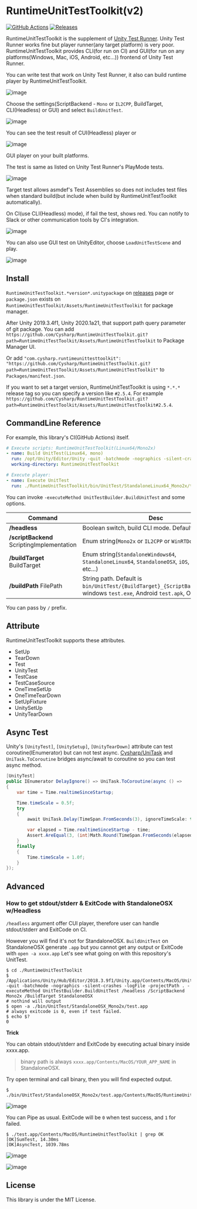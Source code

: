 RuntimeUnitTestToolkit(v2)
===
[![GitHub Actions](https://github.com/Cysharp/RuntimeUnitTestToolkit/workflows/Unity-Build/badge.svg)](https://github.com/Cysharp/RuntimeUnitTestToolkit/actions) [![Releases](https://img.shields.io/github/release/Cysharp/RuntimeUnitTestToolkit.svg)](https://github.com/Cysharp/RuntimeUnitTestToolkit/releases)

RuntimeUnitTestToolkit is the supplement of [Unity Test Runner](https://docs.unity3d.com/Manual/testing-editortestsrunner.html). Unity Test Runner works fine but player runner(any target platform) is very poor. RuntimeUnitTestToolkit provides CLI(for run on CI) and GUI(for run on any platforms(Windows, Mac, iOS, Android, etc...)) frontend of Unity Test Runner.

You can write test that work on Unity Test Runner, it also can build runtime player by RuntimeUnitTestToolkit.

![image](https://user-images.githubusercontent.com/46207/57200330-a04aae00-6fc5-11e9-82fa-39006fef583e.png)

Choose the settings(ScriptBackend - `Mono` or `IL2CPP`, BuildTarget, CLI(Headless) or GUI) and select `BuildUnitTest`.

![image](https://user-images.githubusercontent.com/46207/57200618-29afaf80-6fc9-11e9-8515-167076b2f4d8.png)

You can see the test result of CUI(Headless) player or

![image](https://user-images.githubusercontent.com/46207/57200784-d2aada00-6fca-11e9-8182-944abb963316.png)

GUI player on your built platforms.

The test is same as listed on Unity Test Runner's PlayMode tests.

![image](https://user-images.githubusercontent.com/46207/57200806-27e6eb80-6fcb-11e9-9d86-dfe6c7a854c6.png)

Target test allows asmdef's Test Assemblies so does not includes test files when standard build(but include when build by RuntimeUnitTestToolkit automatically).

On CI(use CLI(Headless) mode), if fail the test, shows red. You can notify to Slack or other communication tools by CI's integration.

![image](https://user-images.githubusercontent.com/46207/57200862-d12de180-6fcb-11e9-8353-5a897dd2c952.png)

You can also use GUI test on UnityEditor, choose `LoadUnitTestScene` and play.

![image](https://user-images.githubusercontent.com/46207/80211233-4af12c00-8670-11ea-9c7c-29fb43d3031c.png)

Install
---
`RuntimeUnitTestToolkit.*version*.unitypackage` on [releases](https://github.com/Cysharp/RuntimeUnitTestToolkit/releases) page or `package.json` exists on `RuntimeUnitTestToolkit/Assets/RuntimeUnitTestToolkit` for package manager.

After Unity 2019.3.4f1, Unity 2020.1a21, that support path query parameter of git package. You can add `https://github.com/Cysharp/RuntimeUnitTestToolkit.git?path=RuntimeUnitTestToolkit/Assets/RuntimeUnitTestToolkit` to Package Manager UI.

Or add `"com.cysharp.runtimeunittesttoolkit": "https://github.com/Cysharp/RuntimeUnitTestToolkit.git?path=RuntimeUnitTestToolkit/Assets/RuntimeUnitTestToolkit"` to `Packages/manifest.json`.

If you want to set a target version, RuntimeUnitTestToolkit is using `*.*.*` release tag so you can specify a version like `#2.5.4`. For example `https://github.com/Cysharp/RuntimeUnitTestToolkit.git?path=RuntimeUnitTestToolkit/Assets/RuntimeUnitTestToolkit#2.5.4`.

CommandLine Reference
---
For example, this library's CI(GitHub Actions) itself.

```yml
# Execute scripts: RuntimeUnitTestToolkit(Linux64/Mono2x)
- name: Build UnitTest(Linux64, mono)
  run: /opt/Unity/Editor/Unity -quit -batchmode -nographics -silent-crashes -logFile -projectPath . -executeMethod UnitTestBuilder.BuildUnitTest /headless /ScriptBackend Mono2x /BuildTarget StandaloneLinux64
  working-directory: RuntimeUnitTestToolkit

# Execute player:
- name: Execute UnitTest
  run: ./RuntimeUnitTestToolkit/bin/UnitTest/StandaloneLinux64_Mono2x/test
```

You can invoke `-executeMethod UnitTestBuilder.BuildUnitTest` and some options.

| Command        | Desc |
| ---            | ---  |
| **/headless**      | Boolean switch, build CLI mode. Default is false. |
| **/scriptBackend** ScriptingImplementation | Enum string(`Mono2x` or `IL2CPP` or `WinRTDotNET` )|
| **/buildTarget** BuildTarget   |Enum string(`StandaloneWindows64`, `StandaloneLinux64`, `StandaloneOSX`, `iOS`, `Android`, etc...) | 
| **/buildPath** FilePath    | String path. Default is `bin/UnitTest/{BuildTarget}_{ScriptBackend}/test`(If windows `test.exe`, Android `test.apk`, OSX `test.app`) |

You can pass by `/` prefix.

Attribute
---
RuntimeUnitTestToolkit supports these attributes.

* SetUp
* TearDown
* Test
* UnityTest
* TestCase
* TestCaseSource
* OneTimeSetUp
* OneTimeTearDown
* SetUpFixture
* UnitySetUp
* UnityTearDown

Async Test
---
Unity's `[UnityTest]`, `[UnitySetup]`, `[UnityTearDown]` attribute can test coroutine(IEnumerator) but can not test async. [Cysharp/UniTask](https://github.com/Cysharp/UniTask) and `UniTask.ToCoroutine` bridges async/await to coroutine so you can test async method.

```csharp
[UnityTest]
public IEnumerator DelayIgnore() => UniTask.ToCoroutine(async () =>
{
    var time = Time.realtimeSinceStartup;

    Time.timeScale = 0.5f;
    try
    {
        await UniTask.Delay(TimeSpan.FromSeconds(3), ignoreTimeScale: true);

        var elapsed = Time.realtimeSinceStartup - time;
        Assert.AreEqual(3, (int)Math.Round(TimeSpan.FromSeconds(elapsed).TotalSeconds, MidpointRounding.ToEven));
    }
    finally
    {
        Time.timeScale = 1.0f;
    }
});
```

Advanced
---

### How to get stdout/stderr & ExitCode with StandaloneOSX w/Headless

`/headless` argument offer CUI player, therefore user can handle stdout/stderr and ExitCode on CI.

However you will find it's not for StandaloneOSX. `BuildUnitTest` on StandaloneOSX generate `.app` but you cannot get any output or ExitCode with `open -a xxxx.app` 
Let's see what going on with this repository's UnitTest.

```shell
$ cd ./RuntimeUnitTestToolkit
$ /Applications/Unity/Hub/Editor/2018.3.9f1/Unity.app/Contents/MacOS/Unity -quit -batchmode -nographics -silent-crashes -logFile -projectPath . -executeMethod UnitTestBuilder.BuildUnitTest /headless /ScriptBackend Mono2x /BuildTarget StandaloneOSX
# nothind will output
$ open -a ./bin/UnitTest/StandaloneOSX_Mono2x/test.app
# always exitcode is 0, even if test failed.
$ echo $?
0
```

**Trick**

You can obtain stdout/stderr and ExitCode by executing actual binary inside xxxx.app.

> binary path is always `xxxx.app/Contents/MacOS/YOUR_APP_NAME` in StandaloneOSX.

Try open terminal and call binary, then you will find expected output.

```shell
$ ./bin/UnitTest/StandaloneOSX_Mono2x/test.app/Contents/MacOS/RuntimeUnitTestToolkit
```

![image](https://user-images.githubusercontent.com/3856350/80474748-cf022700-8982-11ea-8c56-45e9cd0e1bb5.png)

You can Pipe as usual. ExitCode will be `0` when test success, and `1` for failed.

```shell
$ ./test.app/Contents/MacOS/RuntimeUnitTestToolkit | grep OK
[OK]SumTest, 14.30ms
[OK]AsyncTest, 1039.78ms
```

![image](https://user-images.githubusercontent.com/3856350/80474656-ad08a480-8982-11ea-9e6b-38f9e5539d26.png)

![image](https://user-images.githubusercontent.com/3856350/80474554-8d717c00-8982-11ea-9d7e-aafdf19b0717.png)


License
---
This library is under the MIT License.
